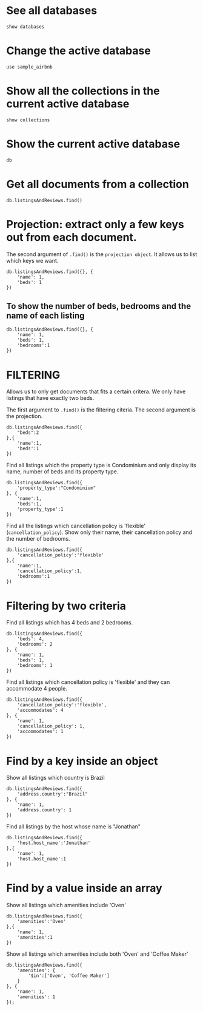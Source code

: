# See all databases
```
show databases
```

# Change the active database
```
use sample_airbnb
```

# Show all the collections in the current active database
```
show collections
```

# Show the current active database
```
db
```

# Get all documents from a collection
```
db.listingsAndReviews.find()
```

# Projection: extract only a few keys out from each document.

The second argument of `.find()` is the `projection object`. It allows us to list which keys we want.

```
db.listingsAndReviews.find({}, {
    'name': 1,
    'beds': 1
})
```

## To show the number of beds, bedrooms and the name of each listing
```
db.listingsAndReviews.find({}, {
    'name': 1,
    'beds': 1,
    'bedrooms':1
})
```

# FILTERING
Allows us to only get documents that fits a certain critera. We only have listings that
have exactly two beds.

The first argument to `.find()` is the filtering citeria. The second argument is the projection.
```
db.listingsAndReviews.find({
    "beds":2
},{
    'name':1,
    'beds':1
})
```

Find all listings which the property type is Condominium and only display its name, number of beds and its property type.

```
db.listingsAndReviews.find({
    'property_type':"Condominium"
}, {
    'name':1,
    'beds':1,
    'property_type':1
})
```

Find all the listings which cancellation policy is 'flexible' (`cancellation_policy`). Show only their name, their cancellation policy and the number of bedrooms.

```
db.listingsAndReviews.find({
    'cancellation_policy':'flexible'
},{
    'name':1,
    'cancellation_policy':1,
    'bedrooms':1
})
```

# Filtering by two criteria

Find all listings which has 4 beds and 2 bedrooms.

```
db.listingsAndReviews.find({
    'beds': 4,
    'bedrooms': 2
}, {
    'name': 1,
    'beds': 1,
    'bedrooms': 1
})
```

Find all listings which cancellation policy is 'flexible' and they can accommodate 4 people.

```
db.listingsAndReviews.find({
    'cancellation_policy':'flexible',
    'accommodates': 4
}, {
    'name': 1,
    'cancellation_policy': 1,
    'accommodates': 1
})
```

# Find by a key inside an object
Show all listings which country is Brazil

```
db.listingsAndReviews.find({
    'address.country':"Brazil"
}, {
    'name': 1,
    'address.country': 1
})
```

Find all listings by the host whose name is "Jonathan"

```
db.listingsAndReviews.find({
    'host.host_name':'Jonathan'
},{
    'name': 1,
    'host.host_name':1
})
```

# Find by a value inside an array

Show all listings which amenities include 'Oven'
```
db.listingsAndReviews.find({
    'amenities':'Oven'
},{
    'name': 1,
    'amenities':1
})
```

Show all listings which amenities include both 'Oven' and 'Coffee Maker'

```
db.listingsAndReviews.find({
    'amenities': {
        '$in':['Oven', 'Coffee Maker']
    }
}, {
    'name': 1,
    'amenities': 1
});
```